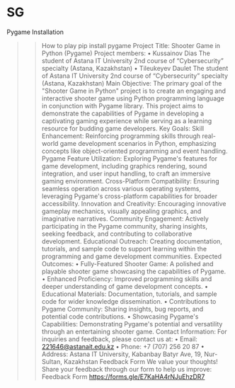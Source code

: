 # SG
Pygame
Installation
>> How to play
pip install pygame
Project Title: Shooter Game in Python (Pygame)
Project members:
• Kussainov Dias
The student of Astana IT University
2nd course of “Cybersecurity” specialty
(Astana, Kazakhstan)
• Tileukeyev Daulet
The student of Astana IT University
2nd course of “Cybersecurity” specialty
(Astana, Kazakhstan)
Main Objective:
The primary goal of the "Shooter Game in Python" project is to create an engaging and interactive shooter game using Python programming language in conjunction with Pygame library. This project aims to demonstrate the capabilities of Pygame in developing a captivating gaming experience while serving as a learning resource for budding game developers.
Key Goals:
   Skill Enhancement: Reinforcing programming skills through real-world game development scenarios in Python, emphasizing concepts like object-oriented programming and event handling.
   Pygame Feature Utilization: Exploring Pygame's features for game development, including graphics rendering, sound integration, and user input handling, to craft an immersive gaming environment.
   Cross-Platform Compatibility: Ensuring seamless operation across various operating systems, leveraging Pygame's cross-platform capabilities for broader accessibility.
   Innovation and Creativity: Encouraging innovative gameplay mechanics, visually appealing graphics, and imaginative narratives.
   Community Engagement: Actively participating in the Pygame community, sharing insights, seeking feedback, and contributing to collaborative development.
   Educational Outreach: Creating documentation, tutorials, and sample code to support learning within the programming and game development communities.
Expected Outcomes:
• Fully-Featured Shooter Game: A polished and playable shooter game showcasing the capabilities of Pygame.
• Enhanced Proficiency: Improved programming skills and deeper understanding of game development concepts.
• Educational Materials: Documentation, tutorials, and sample code for wider knowledge dissemination.
• Contributions to Pygame Community: Sharing insights, bug reports, and potential code contributions.
• Showcasing Pygame's Capabilities: Demonstrating Pygame's potential and versatility through an entertaining shooter game.
Contact Information:
For inquiries and feedback, please contact us at:
• Email: 221646@astanait.edu.kz
• Phone: +7 (707) 256 20 87
• Address: Astana IT University, Kabanbay Batyr Ave, 19, Nur-Sultan, Kazakhstan
Feedback Form
We value your thoughts! Share your feedback through our form to help us improve: Feedback Form
https://forms.gle/E7KaHA4rNJuEhzDR7
